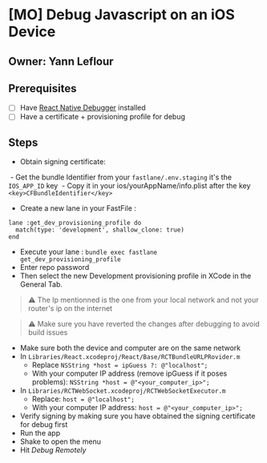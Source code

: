# [MO] Debug Javascript on an iOS Device

## Owner: Yann Leflour

## Prerequisites

- [ ] Have [React Native Debugger](https://github.com/jhen0409/react-native-debugger) installed
- [ ] Have a certificate + provisioning profile for debug

## Steps

- Obtain signing certificate:

  - Get the bundle Identifier from your `fastlane/.env.staging` it's the `IOS_APP_ID` key
  - Copy it in your ios/yourAppName/info.plist after the key `<key>CFBundleIdentifier</key>`
  - Create a new lane in your FastFile :
  
```
lane :get_dev_provisioning_profile do
  match(type: 'development', shallow_clone: true)
end
```

  - Execute your lane : `bundle exec fastlane get_dev_provisioning_profile`
  - Enter repo password
  - Then select the new Development provisioning profile in XCode in the General Tab.

> :warning: The Ip mentionned is the one from your local network and not your router's ip on the internet

> :warning: Make sure you have reverted the changes after debugging to avoid build issues

- Make sure both the device and computer are on the same network
- In `Libraries/React.xcodeproj/React/Base/RCTBundleURLPRovider.m`
  - Replace `NSString *host = ipGuess ?: @"localhost";`
  - With your computer IP address (remove ipGuess if it poses problems): `NSString *host = @"<your_computer_ip>";`
- In `Libraries/RCTWebSocket.xcodeproj/RCTWebSocketExecutor.m`
  - Replace: `host = @"localhost";`
  - With your computer IP address: `host = @"<your_computer_ip>";`
- Verify signing by making sure you have obtained the signing certificate for debug first
- Run the app
- Shake to open the menu
- Hit *Debug Remotely*
